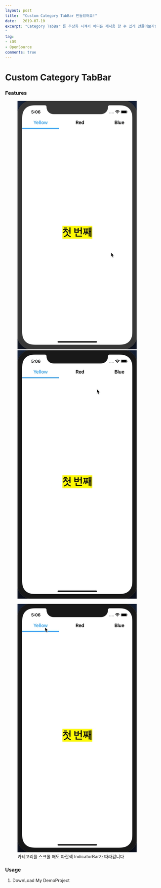 ```yaml
---
layout: post
title:  "Custom Category TabBar 만들었어요!"
date:   2019-07-10
excerpt: "Category TabBar 를 추상화 시켜서 어디든 재사용 할 수 있게 만들어보자!
"
tag:
- iOS
- OpenSource
comments: true
---
```


# Custom Category TabBar

### Features
<figure class="half">
	<img src="/assets/ViewTouch.gif">
	<img src="/assets/CategoryTouch.gif">
</figure>

<figure>
	<a href="/assets/ScrollingWithIndicatorBar.gif"><img src="/assets/ScrollingWithIndicatorBar.gif"></a>
  <figcaption>카테고리를 스크롤 해도 파란색 IndicatorBar가 따라갑니다 </figcaption>
</figure>

### Usage
1. DownLoad My DemoProject
